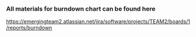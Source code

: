 ### All materials for burndown chart can be found here

https://emergingteam2.atlassian.net/jira/software/projects/TEAM2/boards/1/reports/burndown
